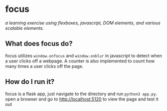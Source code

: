 # focus

*a learning exercise using flexboxes, javascript, DOM elements, and various scalable elements.*

## What does focus do?

focus utilizes `window.onfocus` and `window.onblur` in javascript to detect when a user clicks off a webpage. A counter is also implemented to count how many times a user clicks off the page.

## How do I run it?

focus is a flask app, just navigate to the directory and run `python3 app.py`.\
open a browser and go to [http://localhost:5120](http://localhost:5120) to view the page and test it out